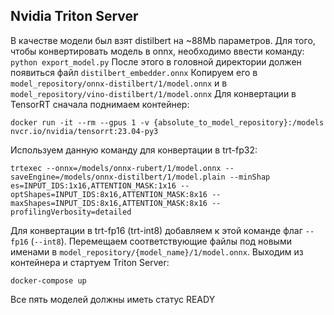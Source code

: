 ## Nvidia Triton Server

В качестве модели был взят distilbert на ~88Mb параметров.
Для того, чтобы конвертировать модель в onnx, необходимо ввести команду:
``
python export_model.py
``
После этого в головной директории должен появиться файл `distilbert_embedder.onnx`
Копируем его в `model_repository/onnx-distilbert/1/model.onnx` и в `model_repository/vino-distilbert/1/model.onnx`
Для конвертации в TensorRT сначала поднимаем контейнер:
```angular2html
docker run -it --rm --gpus 1 -v {absolute_to_model_repository}:/models nvcr.io/nvidia/tensorrt:23.04-py3
```
Используем данную команду для конвертации в trt-fp32:
```angular2html
trtexec --onnx=/models/onnx-rubert/1/model.onnx --saveEngine=/models/onnx-distilbert/1/model.plain --minShap
es=INPUT_IDS:1x16,ATTENTION_MASK:1x16 --optShapes=INPUT_IDS:8x16,ATTENTION_MASK:8x16 --maxShapes=INPUT_IDS:8x16,ATTENTION_MASK:8x16 --profilingVerbosity=detailed
```
Для конвертации в trt-fp16 (trt-int8) добавляем к этой команде флаг `--fp16` (`--int8`).
Перемещаем соответствующие файлы под новыми именами в `model_repository/{model_name}/1/model.onnx`.
Выходим из контейнера и стартуем Triton Server:
```angular2html
docker-compose up
```
Все пять моделей должны иметь статус READY
